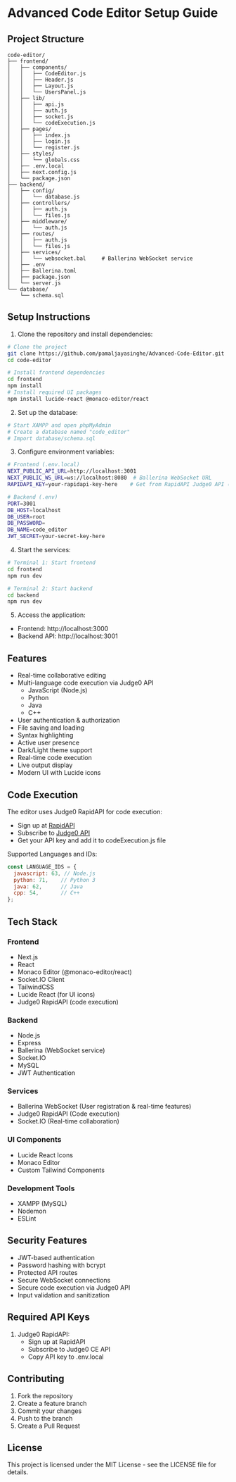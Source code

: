 # Advanced Code Editor Setup Guide

## Project Structure
```
code-editor/
├── frontend/
│   ├── components/
│   │   ├── CodeEditor.js
│   │   ├── Header.js
│   │   ├── Layout.js
│   │   └── UsersPanel.js
│   ├── lib/
│   │   ├── api.js
│   │   ├── auth.js
│   │   ├── socket.js
│   │   └── codeExecution.js
│   ├── pages/
│   │   ├── index.js
│   │   ├── login.js
│   │   └── register.js
│   ├── styles/
│   │   └── globals.css
│   ├── .env.local
│   ├── next.config.js
│   └── package.json
├── backend/
│   ├── config/
│   │   └── database.js
│   ├── controllers/
│   │   ├── auth.js
│   │   └── files.js
│   ├── middleware/
│   │   └── auth.js
│   ├── routes/
│   │   ├── auth.js
│   │   └── files.js
│   ├── services/
│   │   └── websocket.bal     # Ballerina WebSocket service
│   ├── .env
│   ├── Ballerina.toml
│   ├── package.json
│   └── server.js
└── database/
    └── schema.sql
```

## Setup Instructions

1. Clone the repository and install dependencies:
```bash
# Clone the project
git clone https://github.com/pamaljayasinghe/Advanced-Code-Editor.git
cd code-editor

# Install frontend dependencies
cd frontend
npm install
# Install required UI packages
npm install lucide-react @monaco-editor/react
```

2. Set up the database:
```bash
# Start XAMPP and open phpMyAdmin
# Create a database named "code_editor"
# Import database/schema.sql
```

3. Configure environment variables:
```bash
# Frontend (.env.local)
NEXT_PUBLIC_API_URL=http://localhost:3001
NEXT_PUBLIC_WS_URL=ws://localhost:8080  # Ballerina WebSocket URL
RAPIDAPI_KEY=your-rapidapi-key-here    # Get from RapidAPI Judge0 API (Free)

# Backend (.env)
PORT=3001
DB_HOST=localhost
DB_USER=root
DB_PASSWORD=
DB_NAME=code_editor
JWT_SECRET=your-secret-key-here
```

4. Start the services:
```bash
# Terminal 1: Start frontend
cd frontend
npm run dev

# Terminal 2: Start backend
cd backend
npm run dev
```

5. Access the application:
- Frontend: http://localhost:3000
- Backend API: http://localhost:3001

## Features

- Real-time collaborative editing
- Multi-language code execution via Judge0 API
  - JavaScript (Node.js)
  - Python
  - Java
  - C++
- User authentication & authorization
- File saving and loading
- Syntax highlighting
- Active user presence
- Dark/Light theme support
- Real-time code execution
- Live output display
- Modern UI with Lucide icons

## Code Execution

The editor uses Judge0 RapidAPI for code execution:
- Sign up at [RapidAPI](https://rapidapi.com/)
- Subscribe to [Judge0 API](https://rapidapi.com/judge0-official/api/judge0-ce)
- Get your API key and add it to codeExecution.js file

Supported Languages and IDs:
```javascript
const LANGUAGE_IDS = {
  javascript: 63, // Node.js
  python: 71,    // Python 3
  java: 62,      // Java
  cpp: 54,       // C++
};
```

## Tech Stack

### Frontend
- Next.js
- React
- Monaco Editor (@monaco-editor/react)
- Socket.IO Client
- TailwindCSS
- Lucide React (for UI icons)
- Judge0 RapidAPI (code execution)

### Backend
- Node.js
- Express
- Ballerina (WebSocket service)
- Socket.IO
- MySQL
- JWT Authentication

### Services
- Ballerina WebSocket (User registration & real-time features)
- Judge0 RapidAPI (Code execution)
- Socket.IO (Real-time collaboration)

### UI Components
- Lucide React Icons
- Monaco Editor
- Custom Tailwind Components

### Development Tools
- XAMPP (MySQL)
- Nodemon
- ESLint

## Security Features

- JWT-based authentication
- Password hashing with bcrypt
- Protected API routes
- Secure WebSocket connections
- Secure code execution via Judge0 API
- Input validation and sanitization

## Required API Keys

1. Judge0 RapidAPI:
   - Sign up at RapidAPI
   - Subscribe to Judge0 CE API
   - Copy API key to .env.local

## Contributing

1. Fork the repository
2. Create a feature branch
3. Commit your changes
4. Push to the branch
5. Create a Pull Request

## License

This project is licensed under the MIT License - see the LICENSE file for details.
